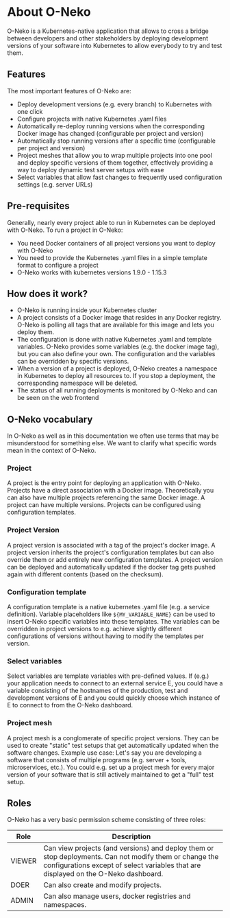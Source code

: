 # About O-Neko

O-Neko is a Kubernetes-native application that allows to cross a bridge between developers and other stakeholders by
deploying development versions of your software into Kubernetes to allow everybody to try and test them.

## Features

The most important features of O-Neko are:

* Deploy development versions (e.g. every branch) to Kubernetes with one click
* Configure projects with native Kubernetes .yaml files
* Automatically re-deploy running versions when the corresponding Docker image has changed (configurable per project and version)
* Automatically stop running versions after a specific time (configurable per project and version)
* Project meshes that allow you to wrap multiple projects into one pool and deploy specific versions of them together,
effectively providing a way to deploy dynamic test server setups with ease
* Select variables that allow fast changes to frequently used configuration settings (e.g. server URLs)

## Pre-requisites

Generally, nearly every project able to run in Kubernetes can be deployed with O-Neko. To run a project in O-Neko:

* You need Docker containers of all project versions you want to deploy with O-Neko
* You need to provide the Kubernetes .yaml files in a simple template format to configure a project
* O-Neko works with kubernetes versions 1.9.0 - 1.15.3

## How does it work?

* O-Neko is running inside your Kubernetes cluster
* A project consists of a Docker image that resides in any Docker registry. O-Neko is polling all tags that are available for this image and lets you deploy them.
* The configuration is done with native Kubernetes .yaml and template variables. O-Neko provides some variables (e.g. the docker image tag), but you can also define your own. The configuration and the variables can be overridden by specific versions.
* When a version of a project is deployed, O-Neko creates a namespace in Kubernetes to deploy all resources to. If you stop a deployment, the corresponding namespace will be deleted.
* The status of all running deployments is monitored by O-Neko and can be seen on the web frontend

## O-Neko vocabulary

In O-Neko as well as in this documentation we often use terms that may be misunderstood for something else. We want
to clarify what specific words mean in the context of O-Neko.

### Project
A project is the entry point for deploying an application with O-Neko. Projects have a direct
association with a Docker image. Theoretically you can also have multiple projects referencing the same Docker image.
A project can have multiple versions. Projects can be configured using configuration templates.

### Project Version

A project version is associated with a tag of the project's docker image.
A project version inherits the project's configuration templates but can also override them or add entirely new configuration
templates. A project version can be deployed and automatically updated if the docker tag gets pushed again with different
contents (based on the checksum).

### Configuration template

A configuration template is a native kubernetes .yaml file (e.g. a service definition).
Variable placeholders like `${MY_VARIABLE_NAME}` can be used to insert O-Neko specific variables into these templates.
The variables can be overridden in project versions to e.g. achieve slightly different configurations of versions without
having to modify the templates per version.

### Select variables

Select variables are template variables with pre-defined values. If (e.g.) your application
needs to connect to an external service E, you could have a variable consisting of the hostnames of the production, test
and development versions of E and you could quickly choose which instance of E to connect to from the O-Neko dashboard.

### Project mesh

A project mesh is a conglomerate of specific project versions. They can be used to create "static"
test setups that get automatically updated when the software changes. Example use case: Let's say you are developing a software that
consists of multiple programs (e.g. server + tools, microservices, etc.). You could e.g. set up a project mesh for every
major version of your software that is still actively maintained to get a "full" test setup.

## Roles

O-Neko has a very basic permission scheme consisting of three roles:

| Role | Description |
| --- | --- |
| VIEWER | Can view projects (and versions) and deploy them or stop deployments. Can not modify them or change the configurations except of select variables that are displayed on the O-Neko dashboard. |
| DOER | Can also create and modify projects. |
| ADMIN | Can also manage users, docker registries and namespaces. |
